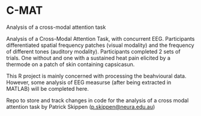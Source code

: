 # C-MAT
Analysis of a cross-modal attention task

Analysis of a Cross-Modal Attention Task, with concurrent EEG. Participants differentiated spatial frequency patches (visual modality) and the frequency of different tones (auditory modality). Participants completed 2 sets of trials. One without and one with a sustained heat pain elicited by a thermode on a patch of skin containing capsicasun.

This R project is mainly concerned with processing the beahvioural data. However, some analysis of EEG measurse (after being extracted in MATLAB) will be completed here.

Repo to store and track changes in code for the analysis of a cross modal attention task by Patrick Skippen (p.skippen@neura.edu.au)

